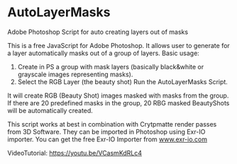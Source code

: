 # AutoLayerMasks
Adobe Photoshop Script for auto creating layers out of masks

This is a free JavaScript for Adobe Photoshop. It allows user to generate for a layer automatically masks out of a group of layers.
Basic usage: 
1) Create in PS a group with mask layers (basically black&white or grayscale images representing masks). 
2) Select the RGB Layer (the beauty shot)
Run the AutoLayerMasks Script.

It will create RGB (Beauty Shot) images masked with masks from the group. 
If there are 20 predefined masks in the group, 20 RBG masked BeautyShots will be automatically created.

This script works at best in combination with Crytpmatte render passes from 3D Software. 
They can be imported in Photoshop using Exr-IO importer.
You can get the free Exr-IO Importer from
www.exr-io.com

VideoTutorial:
https://youtu.be/VCasmKdRLc4


